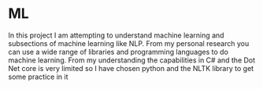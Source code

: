 # ML

In this project I am attempting to understand machine learning and subsections of machine learning like NLP. 
From my personal research you can use a wide range of libraries and programming languages to do machine learning. From my understanding the capabilities in C# and the Dot Net core is very limited so I have chosen python and the NLTK library to get some practice in it  
